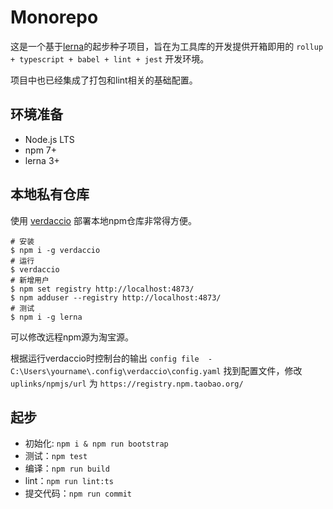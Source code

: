 # Monorepo
这是一个基于[lerna](https://github.com/lerna/lerna)的起步种子项目，旨在为工具库的开发提供开箱即用的 `rollup + typescript + babel + lint + jest` 开发环境。

项目中也已经集成了打包和lint相关的基础配置。

## 环境准备
- Node.js LTS
- npm 7+
- lerna 3+

## 本地私有仓库
使用 [verdaccio](https://github.com/verdaccio/verdaccio) 部署本地npm仓库非常得方便。

```shell
# 安装
$ npm i -g verdaccio
# 运行
$ verdaccio
# 新增用户
$ npm set registry http://localhost:4873/
$ npm adduser --registry http://localhost:4873/
# 测试
$ npm i -g lerna
```

可以修改远程npm源为淘宝源。

根据运行verdaccio时控制台的输出 `config file  - C:\Users\yourname\.config\verdaccio\config.yaml` 找到配置文件，修改 `uplinks/npmjs/url` 为 `https://registry.npm.taobao.org/`

## 起步
- 初始化: `npm i & npm run bootstrap`
- 测试：`npm test`
- 编译：`npm run build`
- lint：`npm run lint:ts`
- 提交代码：`npm run commit`
